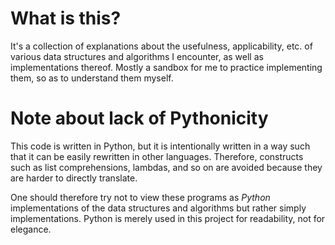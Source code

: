 What is this?
=============

It's a collection of explanations about the usefulness, applicability, etc. of various data structures and algorithms I encounter, as well as implementations thereof. Mostly a sandbox for me to practice implementing them, so as to understand them myself.


Note about lack of Pythonicity
==============================
This code is written in Python, but it is intentionally written in a way such that it can be easily rewritten in other languages. Therefore, constructs such as list comprehensions, lambdas, and so on are avoided because they are harder to directly translate.

One should therefore try not to view these programs as *Python* implementations of the data structures and algorithms but rather simply implementations. Python is merely used in this project for readability, not for elegance.
